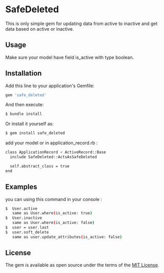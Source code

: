 # SafeDeleted
This is only simple gem for updating data from active to inactive and get data based on active or inactive.

## Usage
Make sure your model have field is_active with type boolean.

## Installation
Add this line to your application's Gemfile:

```ruby
gem 'safe_deleted'
```

And then execute:
```bash
$ bundle install
```

Or install it yourself as:
```bash
$ gem install safe_deleted
```

add your model or in application_record.rb :
```bash
class ApplicationRecord < ActiveRecord::Base
  include SafeDeleted::ActsAsSafeDeleted

  self.abstract_class = true
end
```

## Examples
you can using this command in your console :
```bash
$  User.active
   same as User.where(is_active: true)
$  User.inactive
   same as User.where(is_active: false)
$  user = user.last
$  user.soft_delete
   same as user.update_attributes(is_active: false)
```

## License
The gem is available as open source under the terms of the [MIT License](https://opensource.org/licenses/MIT).
